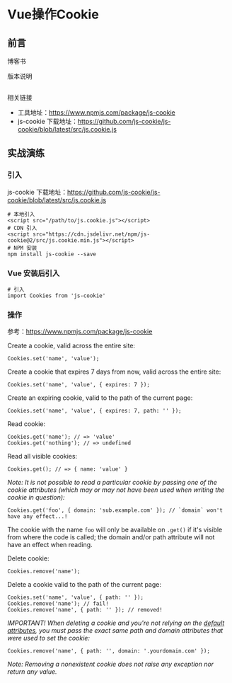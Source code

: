 # Vue操作Cookie

## 前言

博客书

版本说明

```properties

```

相关链接

* 工具地址：https://www.npmjs.com/package/js-cookie
* js-cookie 下载地址：https://github.com/js-cookie/js-cookie/blob/latest/src/js.cookie.js

## 实战演练

### 引入

js-cookie 下载地址：https://github.com/js-cookie/js-cookie/blob/latest/src/js.cookie.js

```shell
# 本地引入
<script src="/path/to/js.cookie.js"></script>
# CDN 引入
<script src="https://cdn.jsdelivr.net/npm/js-cookie@2/src/js.cookie.min.js"></script>
# NPM 安装
npm install js-cookie --save
```

### Vue 安装后引入

```shell
# 引入
import Cookies from 'js-cookie'
```

### 操作

参考：https://www.npmjs.com/package/js-cookie

Create a cookie, valid across the entire site:

```
Cookies.set('name', 'value');
```

Create a cookie that expires 7 days from now, valid across the entire site:

```
Cookies.set('name', 'value', { expires: 7 });
```

Create an expiring cookie, valid to the path of the current page:

```
Cookies.set('name', 'value', { expires: 7, path: '' });
```

Read cookie:

```
Cookies.get('name'); // => 'value'
Cookies.get('nothing'); // => undefined
```

Read all visible cookies:

```
Cookies.get(); // => { name: 'value' }
```

*Note: It is not possible to read a particular cookie by passing one of the cookie attributes (which may or may not have been used when writing the cookie in question):*

```
Cookies.get('foo', { domain: 'sub.example.com' }); // `domain` won't have any effect...!
```

The cookie with the name `foo` will only be available on `.get()` if it's visible from where the code is called; the domain and/or path attribute will not have an effect when reading.

Delete cookie:

```
Cookies.remove('name');
```

Delete a cookie valid to the path of the current page:

```
Cookies.set('name', 'value', { path: '' });
Cookies.remove('name'); // fail!
Cookies.remove('name', { path: '' }); // removed!
```

*IMPORTANT! When deleting a cookie and you're not relying on the [default attributes](https://www.npmjs.com/package/js-cookie#cookie-attributes), you must pass the exact same path and domain attributes that were used to set the cookie:*

```
Cookies.remove('name', { path: '', domain: '.yourdomain.com' });
```

*Note: Removing a nonexistent cookie does not raise any exception nor return any value.*





